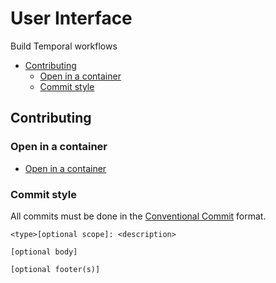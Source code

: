 <!-- markdownlint-disable-file MD004 -->

# User Interface

Build Temporal workflows

<!-- toc -->

* [Contributing](#contributing)
  * [Open in a container](#open-in-a-container)
  * [Commit style](#commit-style)

<!-- Regenerate with "pre-commit run -a markdown-toc" -->

<!-- tocstop -->

## Contributing

### Open in a container

- [Open in a container](https://code.visualstudio.com/docs/devcontainers/containers)

### Commit style

All commits must be done in the [Conventional Commit](https://www.conventionalcommits.org)
format.

```git
<type>[optional scope]: <description>

[optional body]

[optional footer(s)]
```
